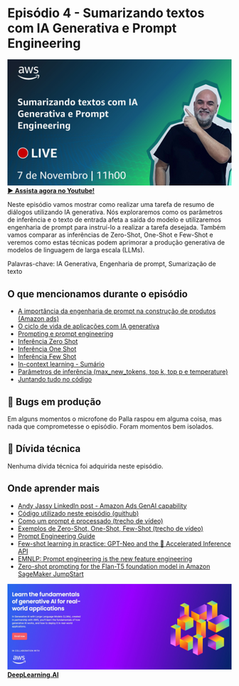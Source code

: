 # Episódio 4 - Sumarizando textos com IA Generativa e Prompt Engineering

[![YouTube video thumbnail](./thumb.jpeg)](https://www.youtube.com/watch?v=QkkUcbtzoIg)
**[&#x25b6; Assista agora no Youtube!](https://www.youtube.com/watch?v=QkkUcbtzoIg)**

Neste episódio vamos mostrar como realizar uma tarefa de resumo de diálogos utilizando IA generativa. Nós exploraremos como os parâmetros de inferência e o texto de entrada afeta a saída do modelo e utilizaremos engenharia de prompt para instruí-lo a realizar a tarefa desejada. Também vamos comparar as inferências de Zero-Shot, One-Shot e Few-Shot e veremos como estas técnicas podem aprimorar a produção generativa de modelos de linguagem de larga escala (LLMs). 

Palavras-chave: IA Generativa, Engenharia de prompt, Sumarização de texto

## O que mencionamos durante o episódio

* [A importância da engenharia de prompt na construção de produtos (Amazon ads)](https://www.youtube.com/live/QkkUcbtzoIg?t=273&si=ch7_UENbOxe-dKu7)
* [O ciclo de vida de aplicações com IA generativa](https://www.youtube.com/live/QkkUcbtzoIg?t=472&si=Q2S9FMY9Xb60Wrx6)
* [Prompting e prompt engineering](https://www.youtube.com/live/QkkUcbtzoIg?t=648&si=rlSNDum1mbWOMdtr)
* [Inferência Zero Shot](https://www.youtube.com/live/QkkUcbtzoIg?t=770&si=9n8g4cPDzC_-ipnj)
* [Inferência One Shot](https://www.youtube.com/live/QkkUcbtzoIg?t=906&si=M4GFV5l5Zi9rBQC8)
* [Inferência Few Shot](https://www.youtube.com/live/QkkUcbtzoIg?t=1020&si=XP0931BE9vqH3p04)
* [In-context learning - Sumário](https://www.youtube.com/live/QkkUcbtzoIg?t=1110&si=ygzr0U4m3-wETmVl)
* [Parâmetros de inferência (max_new_tokens, top k, top p e temperature)](https://www.youtube.com/live/QkkUcbtzoIg?t=1337&si=hwloUgAGWTs1FJZZ)
* [Juntando tudo no código](https://www.youtube.com/live/QkkUcbtzoIg?t=2101&si=em9XOlNrFPvA56bh)

## 🐛 Bugs em produção

Em alguns momentos o microfone do Palla raspou em alguma coisa, mas nada que comprometesse o episódio. Foram momentos bem isolados.  

## 🫰 Dívida técnica

Nenhuma dívida técnica foi adquirida neste episódio.

## Onde aprender mais

* [Andy Jassy LinkedIn post - Amazon Ads GenAI capability](https://www.linkedin.com/posts/andy-jassy-8b1615_first-look-at-our-new-amazon-ads-genai-capability-ugcPost-7122968532773998592-WrFq/)
* [Código utilizado neste episódio (guithub)](https://github.com/AWS-Cloud-Drops-Builders-Edition/s01e04)
* [Como um prompt é processado (trecho de vídeo)](https://www.youtube.com/watch?v=Ng_8PlvzA3Y&t=528s)
* [Exemplos de Zero-Shot, One-Shot, Few-Shot (trecho de vídeo)](https://www.youtube.com/watch?v=DwTV5uNENqo&t=326s)
* [Prompt Engineering Guide](https://www.promptingguide.ai/)
* [Few-shot learning in practice: GPT-Neo and the 🤗 Accelerated Inference API](https://huggingface.co/blog/few-shot-learning-gpt-neo-and-inference-api)
* [EMNLP: Prompt engineering is the new feature engineering](https://www.amazon.science/blog/emnlp-prompt-engineering-is-the-new-feature-engineering)
* [Zero-shot prompting for the Flan-T5 foundation model in Amazon SageMaker JumpStart](https://aws.amazon.com/blogs/machine-learning/zero-shot-prompting-for-the-flan-t5-foundation-model-in-amazon-sagemaker-jumpstart/)


[![Generative AI with LLMs](../../images/Generative%20AI%20with%20LLMs.jpeg)](https://www.deeplearning.ai/courses/generative-ai-with-llms/)
**[DeepLearning.AI](https://www.deeplearning.ai/courses/generative-ai-with-llms/)**
